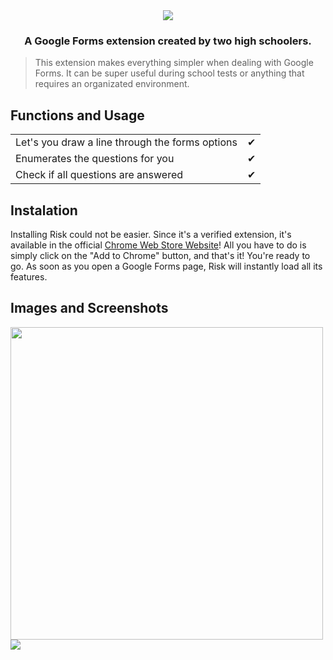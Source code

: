 <div align='center'>
 <img src='https://lh3.googleusercontent.com/5mugI8wVonPqg5A182xFJKBv2GWq91NloRqZFifHnsCb1X7Qexqm0FHW1CN4iXYKb0xyiGp_eA=w258-h100-rw' />
 <h3>
  A Google Forms extension created by two high schoolers.
 </h3>
</div>

> This extension makes everything simpler when dealing with Google Forms. It can be super useful during school tests or anything that requires an organizated environment.

## Functions and Usage

|                                                           |     |
| --------------------------------------------------------- | --- |
| Let's you draw a line through the forms options           | ✔   |
| Enumerates the questions for you                          | ✔   |
| Check if all questions are answered                       | ✔   |

## Instalation

Installing Risk could not be easier. Since it's a verified extension, it's available in the official [Chrome Web Store Website](https://chrome.google.com/webstore/detail/risk/akekmigldbmkkjihbcjkidlbfeihcnod "Chrome Web Store")!
All you have to do is simply click on the "Add to Chrome" button, and that's it! You're ready to go. As soon as you open a Google Forms page, Risk will instantly load all its features.

## Images and Screenshots

<img src='https://i.imgur.com/CWRZ6Y7.jpg' width='500px'/>
<img src='https://lh3.googleusercontent.com/8jNzgOOOB0ZWbQmTLl06MmTLT1L4nMsRUohniXw303uNeahbkD2Cg8xQUkQJ4adkny1IXkEY=w640-h400-e365-rj-sc0x00ffffff' />
